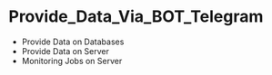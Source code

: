 # Provide_Data_Via_BOT_Telegram
- Provide Data on Databases
- Provide Data on Server
- Monitoring Jobs on Server
